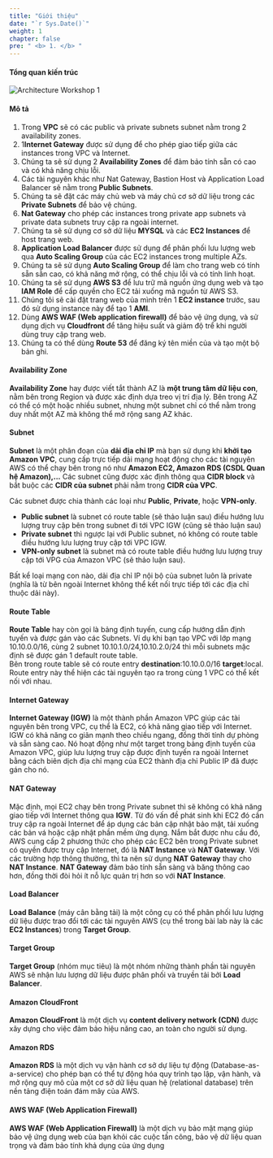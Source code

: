 ```yaml
---
title: "Giới thiệu"
date: "`r Sys.Date()`"
weight: 1
chapter: false
pre: " <b> 1. </b> "
---
```


#### Tổng quan kiến trúc

![Architecture Workshop 1](workshop1-FCJ2024/images/1-Introduce/fcj2024-ws1-architechture.png?featherlight=false&width=40pc)

#### Mô tả

1. Trong **VPC** sẽ có các public và private subnets subnet nằm trong 2 availability zones.
2. 1**Internet Gateway** được sử dụng để cho phép giao tiếp giữa các instances trong VPC và Internet.
3. Chúng ta sẽ sử dụng 2 **Availability Zones** để đảm bảo tính sẵn có cao và có khả năng chịu lỗi.
4. Các tài nguyên khác như Nat Gateway, Bastion Host và Application Load Balancer sẽ nằm trong **Public Subnets**.
5. Chúng ta sẽ đặt các máy chủ web và máy chủ cơ sở dữ liệu trong các **Private Subnets** để bảo vệ chúng.
6. **Nat Gateway** cho phép các instances trong private app subnets và private data subnets truy cập ra ngoài internet.
7. Chúng ta sẽ sử dụng cơ sở dữ liệu **MYSQL** và các **EC2 Instances** để host trang web.
8. **Application Load Balancer** được sử dụng để phân phối lưu lượng web qua **Auto Scaling Group** của các EC2 instances trong multiple AZs.
9. Chúng ta sẽ sử dụng **Auto Scaling Group** để làm cho trang web có tính sẵn sằn cao, có khả năng mở rộng, có thể chịu lỗi và có tính linh hoạt.
10. Chúng ta sẽ sử dụng **AWS S3** để lưu trữ mã nguồn ứng dụng web và tạo **IAM Role** để cấp quyền cho EC2 tải xuống mã nguồn từ AWS S3.
11. Chúng tôi sẽ cài đặt trang web của mình trên 1 **EC2 instance** trước, sau đó sử dụng instance này để tạo 1 **AMI**.
12. Dùng **AWS WAF (Web application firewall)** để bảo vệ ứng dụng, và sử dụng dịch vụ **Cloudfront** để tăng hiệu suất và giảm độ trể khi người dùng truy cập trang web.
13. Chúng ta có thể dùng **Route 53** để đăng ký tên miền của và tạo một bộ bản ghi.

#### Availability Zone

**Availability Zone** hay được viết tắt thành AZ là **một trung tâm dữ liệu con**, nằm bên trong Region và được xác định dựa treo vị trí địa lý. Bên trong AZ có thể có một hoặc nhiều subnet, nhưng một subnet chỉ có thể nằm trong duy nhất một AZ mà không thể mở rộng sang AZ khác.

#### Subnet

**Subnet** là một phân đoạn của **dải địa chỉ IP** mà bạn sử dụng khi **khởi tạo Amazon VPC**, cung cấp trực tiếp dải mạng hoạt động cho các tài nguyên AWS có thể chạy bên trong nó như **Amazon EC2, Amazon RDS (CSDL Quan hệ Amazon),...** Các subnet cũng được xác định thông qua **CIDR block** và bắt buộc các **CIDR của subnet** phải nằm trong **CIDR của VPC**.

Các subnet được chia thành các loại như **Public**, **Private**, hoặc **VPN-only**.

- **Public subnet** là subnet có route table (sẽ thảo luận sau) điều hướng lưu lượng truy cập bên trong subnet đi tới VPC IGW (cũng sẽ thảo luận sau)
- **Private subnet** thì ngược lại với Public subnet, nó không có route table điều hướng lưu lượng truy cập tới VPC IGW.
- **VPN-only subnet** là subnet mà có route table điều hướng lưu lượng truy cập tới VPG của Amazon VPC (sẽ thảo luận sau).

Bất kể loại mạng con nào, dải địa chỉ IP nội bộ của subnet luôn là private (nghĩa là từ bên ngoài Internet không thể kết nối trực tiếp tới các địa chỉ thuộc dải này).

#### Route Table

**Route Table** hay còn gọi là bảng định tuyến, cung cấp hướng dẫn định tuyến và được gán vào các Subnets.
Ví dụ khi bạn tạo VPC với lớp mạng 10.10.0.0/16, cùng 2 subnet 10.10.1.0/24,10.10.2.0/24 thì mỗi subnets mặc định sẽ được gán 1 default route table.\
Bên trong route table sẽ có route entry **destination**:10.10.0.0/16 **target**:local. Route entry này thể hiện các tài nguyên tạo ra trong cùng 1 VPC có thể kết nối với nhau.

#### Internet Gateway

**Internet Gateway (IGW)** là một thành phần Amazon VPC giúp các tài nguyên bên trong VPC, cụ thể là EC2, có khả năng giao tiếp với Internet. IGW có khả năng co giãn mạnh theo chiều ngang, đồng thời tính dự phòng và sẵn sàng cao. Nó hoạt động như một target trong bảng định tuyến của Amazon VPC, giúp lưu lượng truy cập được định tuyến ra ngoài Internet bằng cách biên dịch địa chỉ mạng của EC2 thành địa chỉ Public IP đã được gán cho nó.

#### NAT Gateway

Mặc định, mọi EC2 chạy bên trong Private subnet thì sẽ không có khả năng giao tiếp với Internet thông qua **IGW**. Từ đó vấn đề phát sinh khi EC2 đó cần truy cập ra ngoài Internet để áp dụng các bản cập nhật bảo mật, tải xuống các bản vá hoặc cập nhật phần mềm ứng dụng.
Nắm bắt được nhu cầu đó, AWS cung cấp 2 phương thức cho phép các EC2 bên trong Private subnet có quyền được truy cập Internet, đó là **NAT Instance** và **NAT Gateway**. Với các trường hợp thông thường, thì ta nên sử dụng **NAT Gateway** thay cho **NAT Instance**. **NAT Gateway** đảm bảo tính sẵn sàng và băng thông cao hơn, đồng thời đòi hỏi ít nỗ lực quản trị hơn so với **NAT Instance**.

#### Load Balancer

**Load Balance** (máy cân bằng tải) là một công cụ có thể phân phối lưu lượng dữ liệu được trao đổi tới các tài nguyên AWS (cụ thể trong bài lab này là các **EC2 Instances**) trong **Target Group**.

#### Target Group

**Target Group** (nhóm mục tiêu) là một nhóm những thành phần tài nguyên AWS sẽ nhận lưu lượng dữ liệu được phân phối và truyền tải bởi **Load Balancer**.

#### Amazon CloudFront

**Amazon CloudFront** là một dịch vụ **content delivery network (CDN)** được xây dựng cho việc đảm bảo hiệu năng cao, an toàn cho người sử dụng.

#### Amazon RDS

**Amazon RDS** là một dịch vụ vận hành cơ sở dự liệu tự động (Database-as-a-service) cho phép bạn có thể tự động hóa quy trình tạo lập, vận hành, và mở rộng quy mô của một cơ sở dữ liệu quan hệ (relational database) trên nền tảng điện toán đám mây của AWS.

#### AWS WAF (Web Application Firewall)

**AWS WAF (Web Application Firewall)** là một dịch vụ bảo mật mạng giúp bảo vệ ứng dụng web của bạn khỏi các cuộc tấn công, bảo vệ dữ liệu quan trọng và đảm bảo tính khả dụng của ứng dụng
